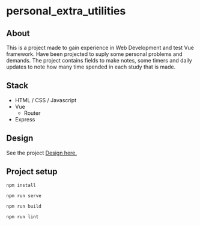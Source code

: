 # personal_extra_utilities

## About

This is a project made to gain experience in Web Development and test Vue framework. Have been projected to suply some personal problems and demands. The project contains fields to make notes, some timers and daily updates to note how many time spended in each study that is made.

## Stack

- HTML / CSS / Javascript
- Vue
  - Router
- Express

## Design

  See the project [Design here.](https://www.figma.com/file/bKb3KBaDXra06tUsDATf6y/New-Tab-Extra-Utilities?node-id=22%3A1)

## Project setup
```
npm install

npm run serve

npm run build

npm run lint
```